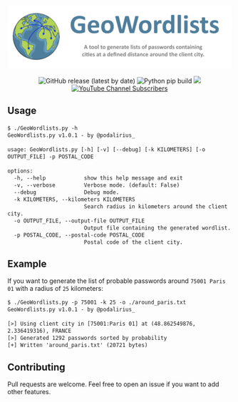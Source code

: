 ![](./.github/banner.png)
<p align="center">
  <img alt="GitHub release (latest by date)" src="https://img.shields.io/github/v/release/p0dalirius/ApacheTomcatScanner">
  <img alt="Python pip build" src="https://github.com/p0dalirius/GeoWordlists/actions/workflows/python-pip-build.yml/badge.svg">
  <a href="https://twitter.com/intent/follow?screen_name=podalirius_" title="Follow"><img src="https://img.shields.io/twitter/follow/podalirius_?label=Podalirius&style=social"></a>
  <a href="https://www.youtube.com/c/Podalirius_?sub_confirmation=1" title="Subscribe"><img alt="YouTube Channel Subscribers" src="https://img.shields.io/youtube/channel/subscribers/UCF_x5O7CSfr82AfNVTKOv_A?style=social"></a>
  <br>
</p>

## Usage

```
$ ./GeoWordlists.py -h
GeoWordlists.py v1.0.1 - by @podalirius_

usage: GeoWordlists.py [-h] [-v] [--debug] [-k KILOMETERS] [-o OUTPUT_FILE] -p POSTAL_CODE

options:
  -h, --help            show this help message and exit
  -v, --verbose         Verbose mode. (default: False)
  --debug               Debug mode.
  -k KILOMETERS, --kilometers KILOMETERS
                        Search radius in kilometers around the client city.
  -o OUTPUT_FILE, --output-file OUTPUT_FILE
                        Output file containing the generated wordlist.
  -p POSTAL_CODE, --postal-code POSTAL_CODE
                        Postal code of the client city.
```

## Example

If you want to generate the list of probable passwords around `75001 Paris 01` with a radius of `25` kilometers:

```
$ ./GeoWordlists.py -p 75001 -k 25 -o ./around_paris.txt
GeoWordlists.py v1.0.1 - by @podalirius_

[>] Using client city in [75001:Paris 01] at (48.862549876, 2.336419316), FRANCE
[>] Generated 1292 passwords sorted by probability
[+] Written 'around_paris.txt' (20721 bytes)
```

## Contributing

Pull requests are welcome. Feel free to open an issue if you want to add other features.
